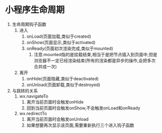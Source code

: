 # 小程序生命周期

1. 生命周期钩子函数
   1. 进入
      1. onLoad(页面加载,类似于created)
      2. onShow(页面显示,类似于activated)
      3. onReady(页面初次渲染完成,类似于mounted)
         1. 注意:mounted指的是挂载结束,相当于是把节点插入到页面中,但是浏览器不一定已经渲染结束(所有的渲染都是异步的操作,会把多次合并成一次)
   2. 离开
      1. onHide(页面隐藏,类似于deactivated)
      2. onUnload(页面卸载,类似于destroyed)
2. 与跳转的关系
   1. wx.navigateTo
      1. 离开当前页面时会触发onHide
      2. 回到当前页面时会触发onShow,不会触发onLoad和onReady
   2. wx.redirectTo
      1. 离开当前页面时会触发onUnload
      2. 如果想要再次显示该页面,需要重新执行三个进入钩子函数
